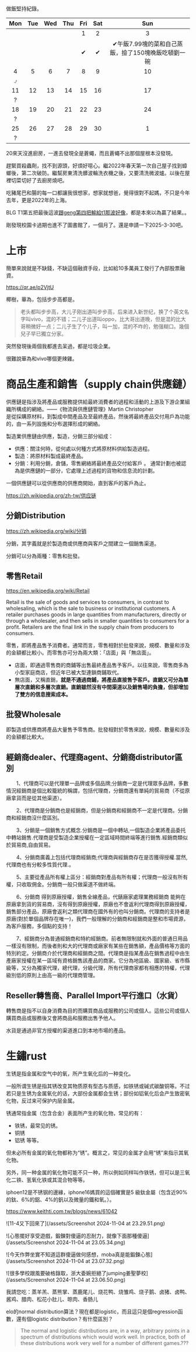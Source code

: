 <!-- ex_nolevel -->
做飯堅持紀錄。

|Mon|Tue|Wed|Thu|Fri|Sat|Sun|
|:-:|:-:|:-:|:-:|:-:|:-:|:-:|
|||||1|2|3|
| | | | |✔|✔|✔午飯7.99塊的菜和自己蒸飯，撿了150塊晚飯吃頓劉一碗|
|4|5|6|7|8|9|10|
|⍻| | | | | | |
|11|12|13|14|15|16|17|
|?| | | | | | |
|18|19|20|21|22|23|24|
|?| | | | | | |
|25|26|27|28|29|30|1|
|?| | | | | | | |

20來天沒進廚房，一進去發現全是蒼蠅，而且蒼蠅不出那個屋根本沒發現。

趕緊買殺蟲劑，找不到源頭，好煩好噁心。繼2022年春天第一次自己屋子找到蟑螂後，第二次破防。繼幫房東清洗髒波輪洗衣機之後，又要清洗微波爐。以後在屋裡切菜切好了去廚房燒吧。

吃豬尾巴和腸的每一口都讓我很想家，想家就想爸，覺得很對不起媽，不只是今年去年，更是2022年的上海。

BLG T1第五把最後這波[跟geng第四把輸給t1那波好像](https://www.zhihu.com/question/2931053715/answer/21378717231)，都是本來以為贏了結果。。

剛發現校園卡過期也進不了圖書館了，一個月了。還是申請一下2025-3-30吧。

# 上市
簡單來說就是不缺錢，不缺這個融資手段，比如給10多萬員工發行了內部股票融資。

https://qr.ae/p2VjtU

椰樹，華為，包括步步高都是。

>老头都叫步步高，大儿子刚出道叫步步高，后来进入新世纪，换了个英文名字叫vivo，混的不错；二儿子出道叫oppo，比大哥出道晚，但是混的比大哥稍微好一点；二儿子生了个儿子，叫一加，混的不咋的，勉强糊口。幾個兒子早已獨立分家。

突然發現後兩個我都進去呆過，都是垃圾企業。

很難說華為和vivo哪個更辣雞。

# 商品生產和銷售（supply chain供應鏈）
供應鏈是指涉及將產品或服務提供給最終消費者的過程和活動的上游及下游企業組織所構成的網絡。——《物流與供應鏈管理》Martin Christopher  
是從採購原材料，到製成中間產品及至最終產品，然後將最終產品交付用戶為功能的，由一系列設施和分布選擇形成的網絡。

製造業供應鏈由供應，製造，分銷三部分組成：

- 供應：關注何時，從何處以何種方式將原材料供給製造過程。
- 製造：將原材料製成最終產品。
- 分銷：利用分銷，倉儲，零售網絡將最終產品交付給客戶 。
通常計劃也被認為是供應鏈的一部分，它處理上述過程的貨物和信息流的計劃。

一個供應鏈可以從供應商的供應商開始，直到客戶的客戶為止。

https://zh.wikipedia.org/zh-tw/供应链
## 分銷Distribution
https://zh.wikipedia.org/wiki/分销

分銷，其字義就是於製造商或供應商與客戶之間建立一個銷售渠道。

分銷可以分為兩種：零售和批發。

## 零售Retail
https://en.wikipedia.org/wiki/Retail

Retail is the sale of goods and services to consumers, in contrast to wholesaling, which is the sale to business or institutional customers. A retailer purchases goods in large quantities from manufacturers, directly or through a wholesaler, and then sells in smaller quantities to consumers for a profit. Retailers are the final link in the supply chain from producers to consumers.

零售，即將產品售予消費者。通常而言，零售相對於批發來說，規模、數量和涉及的金額都比較小。而零售亦可分為兩大類：「店面」與「無店面」。
- 店面，即通過零售商的商鋪等出售最終產品售予客戶。以往來說，零售商多為小型家庭商店，但近年已被大型連鎖商鋪取代。
- 無店面，又稱直銷，**就是不通過商鋪，將產品直接售予客戶。**直銷又可分為單層次直銷和多層次直銷。直銷雖然沒有中間渠道以及銷售場的負擔，但卻增加了雙方的**信息搜索成本。**

## 批發Wholesale

即製造或供應商將產品大量售予零售商。批發相對於零售來說，規模、數量和涉及的金額都比較大。

## 經銷商dealer、代理商agent、分銷商distributor區別
　　1、代理商可以是代理單一品牌或多個品牌;分銷商一定是代理眾多品牌，多數情況經銷商是個比較籠統的稱謂，包括代理商，分銷商還有單純的貿易商（不從原廠拿貨而是從其他渠道）。

　　2、代理商是分銷商也是經銷商，但是分銷商和經銷商不一定是代理商。分銷商和經銷商沒什麼區別。

　　3、分銷是一個銷售方式概念.分銷商是一個中轉站,一個製造企業將產品委托中轉站銷售.代理商是受製造企業授權在一定區域時間終端等進行銷售.經銷商類似於貿易商,自由貿易。

　　4、分銷商廣義上包括代理商經銷商;代理商與經銷商存在是否獲得授權.當然,代理商也有分較多性質代理.。

　　5、主要從產品所有權上區分：經銷商對產品有所有權；代理商一般沒有所有權，只收取佣金。分銷商一般只做渠道不做終端。

　　6、分銷商 得到原廠授權，銷售全線產品，代錶廠家處理業務經銷商 能夠在原廠拿到貨的貿易商，沒有得到原廠授權，原廠也不會返利代理商得到原廠授權，銷售部分產品，原廠會返利之類代理商在國外有的也叫分銷商。代理商的支持者是原廠(對於單個品牌存在唯一)，我們一般理解的分銷商和經銷商是整和市場資源，為客戶服務，多個點的支持！

　　7、經銷商分為普通經銷商和特約經銷商。前者無限制就和外面的普通日用品一樣沒有限制，而後者則和大的代理商或廠家有某些在銷售額，產品價格等方面的特別約定。分銷商介於代理商和經銷商之間。代理商是指某產品在銷售過程中由生產廠家授權在某一區域有資格銷售該產品的商家。它分為地區級、國家級、省市縣級等，又分為獨家代理，總代理，分級代理，所有代理商家都有相應的特權，代理級別低的原則上由高一級的代理商管理。

## Reseller轉售商、Parallel Import平行進口（水貨）
轉售商是指不以自身消費為目的而購買商品或服務的公司或個人。這些公司或個人購買商品或服務後又會將商品和服務出售予他人。

水貨是通過非官方授權的渠道進口到本地市場的產品。

# 生鏽rust

生锈是指金属和空气中的氧，所产生氧化后的一种变化。

一般所谓生锈是指其锈改变其物质原有型态与质感，如铁锈或碱式碳酸铜等。不过若只是生锈为金属氧化的话，大部份金属都会生锈；部份如铝氧化后会产生致密氧化物，反过来可保护内层金属。

锈通常指金属（包含合金）表面所产生的氧化物，常见的有：

- 铁锈，最常见的锈。
- 铜锈
- 铝锈
等等。

但未必所有金属的氧化物都称为“锈”。概言之，常见的金属才会用“锈”来指示其氧化物。

另外，同一种金属的氧化物可能不只一种，所以例如同样叫作铁锈，但可以是三氧化二铁、氢氧化铁或其混合物等等。

iphoen12是不锈钢的邊緣，iphone16媽買的這個確實是5 級鈦金屬（包含近90%的鈦、6%的鋁、4%的釩以及微量的鐵和氧。）。

https://www.keithti.com.tw/blogs/news/61042

![11-4又下回來了](/assets/Screenshot 2024-11-04 at 23.29.51.png)

![心態擺好享受遊戲，鍛鍊對傻逼的忍耐力，就像下面那種傻逼](/assets/Screenshot 2024-11-04 at 23.05.34.png)

![今天作弊坐實不知道這群傻逼做何感想，moba真是能鍛鍊心態](/assets/Screenshot 2024-11-04 at 23.07.32.png)

![很多學校跟風要破格錄取，浙大委婉拒絕了jumping姜聖夢校](/assets/Screenshot 2024-11-04 at 23.06.50.png)

我請您吃：蒸羊羔、蒸熊掌、蒸鹿尾儿、烧花鸭、烧雏鸡、烧子鹅、卤猪、卤鸭、酱鸡、腊肉、松花小肚儿、晾肉、香肠儿

elo的normal distribution算法？現在都是logistic，而且這只是個regression函數，還有個logistic distribution？有什麼區別？
>The normal and logistic distributions are, in a way, arbitrary points in a spectrum of distributions which would work well. In practice, both of these distributions work very well for a number of different games.???